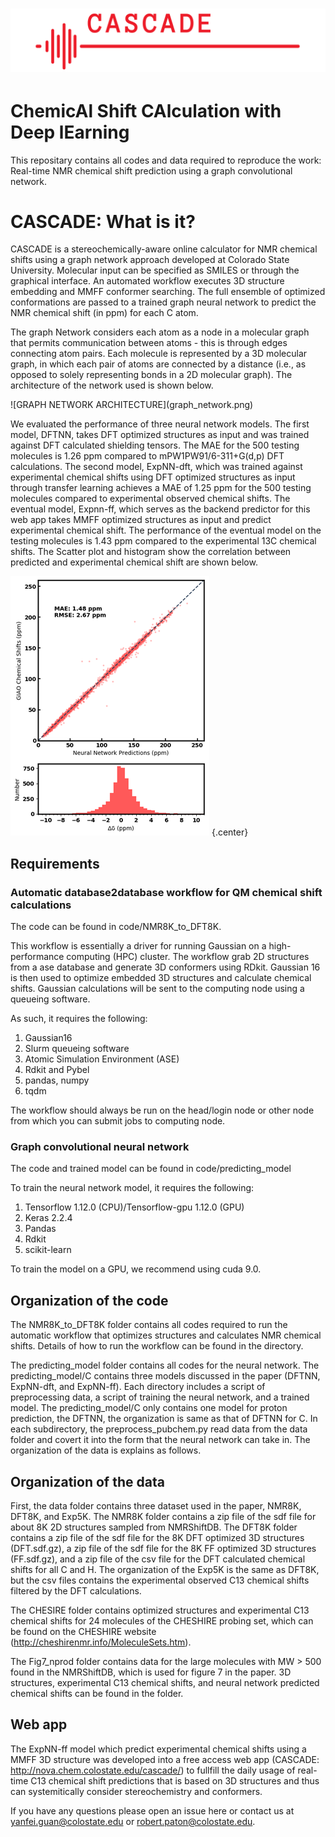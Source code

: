 ![CASCADE](cascadebanner.png)
===
# ChemicAl Shift CAlculation with Deep lEarning 

This repositary contains all codes and data required to reproduce the work: Real-time NMR chemical shift prediction using a graph convolutional network.

# CASCADE: What is it?

CASCADE is a stereochemically-aware online calculator for NMR chemical shifts using a graph network approach developed at Colorado State University. Molecular input can be specified as SMILES or through the graphical interface. An automated workflow executes 3D structure embedding and MMFF conformer searching. The full ensemble of optimized conformations are passed to a trained graph neural network to predict the NMR chemical shift (in ppm) for each C atom.

The graph Network considers each atom as a node in a molecular graph that permits communication between atoms - this is through edges connecting atom pairs. Each molecule is represented by a 3D molecular graph, in which each pair of atoms are connected by a distance (i.e., as opposed to solely representing bonds in a 2D molecular graph). The architecture of the network used is shown below.

<div align=“center”>
![GRAPH NETWORK ARCHITECTURE](graph_network.png)
</div>
 
We evaluated the performance of three neural network models. The first model, DFTNN, takes DFT optimized structures as input and was trained against DFT calculated shielding tensors. The MAE for the 500 testing molecules is 1.26 ppm compared to  mPW1PW91/6-311+G(d,p) DFT calculations. The second model, ExpNN-dft, which was trained against experimental chemical shifts using DFT optimized structures as input through transfer learning achieves a MAE of 1.25 ppm for the 500 testing molecules compared to experimental observed chemical shifts. The eventual model, Expnn-ff, which serves as the backend predictor for this web app takes MMFF optimized structures as input and predict experimental chemical shift. The performance of the eventual model on the testing molecules is 1.43 ppm compared to the experimental 13C chemical shifts. The Scatter plot and histogram show the correlation between predicted and experimental chemical shift are shown below.

![CASCADE PERFORMANCE](performance.png) {.center}

## Requirements
### Automatic database2database workflow for QM chemical shift calculations
The code can be found in code/NMR8K_to_DFT8K.

This workflow is essentially a driver for running Gaussian on a high-performance computing (HPC) cluster. The workflow grab 2D structures from a ase database and generate 3D conformers using RDkit. Gaussian 16 is then used to optimize embedded 3D structures and calculate chemical shifts. Gaussian calculations will be sent to the computing node using a queueing software. 

As such, it requires the following:
1. Gaussian16
2. Slurm queueing software
3. Atomic Simulation Environment (ASE)
4. Rdkit and Pybel
5. pandas, numpy
6. tqdm

The workflow should always be run on the head/login node or other node from which you can submit jobs to computing node.

### Graph convolutional neural network
The code and trained model can be found in code/predicting_model

To train the neural network model, it requires the following:
1. Tensorflow 1.12.0 (CPU)/Tensorflow-gpu 1.12.0 (GPU)
2. Keras 2.2.4
3. Pandas
4. Rdkit
5. scikit-learn

To train the model on a GPU, we recommend using cuda 9.0.

## Organization of the code
The NMR8K_to_DFT8K folder contains all codes required to run the automatic workflow that optimizes structures and calculates NMR chemical shifts. Details of how to run the workflow can be found in the directory.

The predicting_model folder contains all codes for the neural network. The predicting_model/C contains three models discussed in the paper (DFTNN, ExpNN-dft, and ExpNN-ff). Each directory includes a script of preprocessing data, a script of training the neural network, and a trained model. The predicting_model/C only contains one model for proton prediction, the DFTNN, the organization is same as that of DFTNN for C. In each subdirectory, the preprocess_pubchem.py read data from the data folder and covert it into the form that the neural network can take in. The organization of the data is explains as follows.

## Organization of the data
First, the data folder contains three dataset used in the paper, NMR8K, DFT8K, and Exp5K. The NMR8K folder contains a zip file of the sdf file for about 8K 2D structures sampled from NMRShiftDB. The DFT8K folder contains a zip file of the sdf file for the 8K DFT optimized 3D structures (DFT.sdf.gz), a zip file of the sdf file for the 8K FF optimized 3D structures (FF.sdf.gz), and a zip file of the csv file for the DFT calculated chemical shifts for all C and H. The organization of the Exp5K is the same as DFT8K, but the csv files contains the experimental observed C13 chemical shifts filtered by the DFT calculations. 

The CHESIRE folder contains optimized structures and experimental C13 chemical shifts for 24 molecules of the CHESHIRE probing set, which can be found on the CHESHIRE website (http://cheshirenmr.info/MoleculeSets.htm).

The Fig7_nprod folder contains data for the large molecules with MW > 500 found in the NMRShiftDB, which is used for figure 7 in the paper. 3D structures, experimental C13 chemical shifts, and neural network predicted chemical shifts can be found in the folder. 

## Web app
The ExpNN-ff model which predict experimental chemical shifts using a MMFF 3D structure was developed into a free access web app (CASCADE: http://nova.chem.colostate.edu/cascade/) to fullfill the daily usage of real-time C13 chemical shift predictions that is based on 3D structures and thus can systemitically consider stereochemistry and conformers. 



If you have any questions please open an issue here or contact us at yanfei.guan@colostate.edu or robert.paton@colostate.edu.
